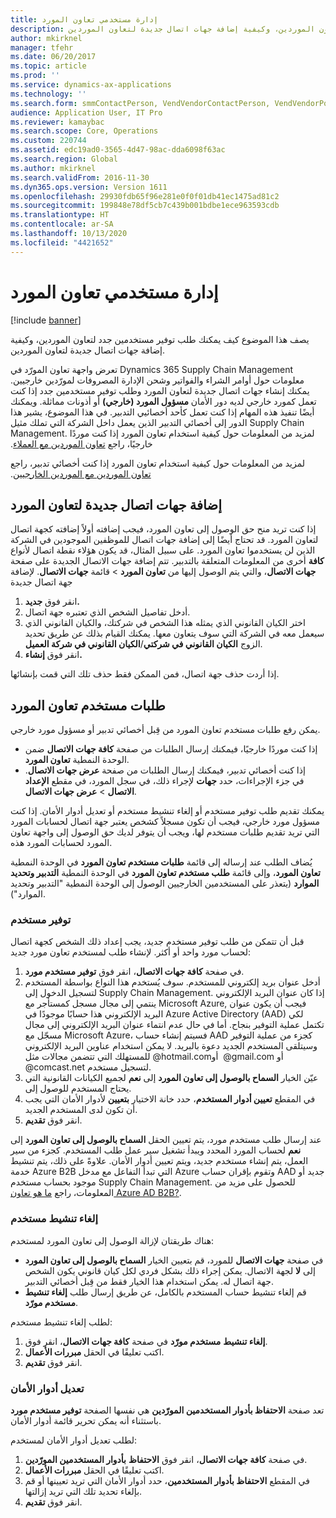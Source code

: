 ```yaml
---
title: إدارة مستخدمي تعاون المورد‬
description: يصف هذا الموضوع كيف يمكنك طلب توفير مستخدمين جدد لتعاون الموردين، وكيفية إضافة جهات اتصال جديدة لتعاون الموردين.
author: mkirknel
manager: tfehr
ms.date: 06/20/2017
ms.topic: article
ms.prod: ''
ms.service: dynamics-ax-applications
ms.technology: ''
ms.search.form: smmContactPerson, VendVendorContactPerson, VendVendorPortalUser
audience: Application User, IT Pro
ms.reviewer: kamaybac
ms.search.scope: Core, Operations
ms.custom: 220744
ms.assetid: edc19ad0-3565-4d47-98ac-dda6098f63ac
ms.search.region: Global
ms.author: mkirknel
ms.search.validFrom: 2016-11-30
ms.dyn365.ops.version: Version 1611
ms.openlocfilehash: 29930fdb65f96e281e0f0f01db41ec1475ad81c2
ms.sourcegitcommit: 199848e78df5cb7c439b001bdbe1ece963593cdb
ms.translationtype: HT
ms.contentlocale: ar-SA
ms.lasthandoff: 10/13/2020
ms.locfileid: "4421652"
---
```

# <a name="manage-vendor-collaboration-users"></a>إدارة مستخدمي تعاون المورد‬

[!include [banner](../includes/banner.md)]

يصف هذا الموضوع كيف يمكنك طلب توفير مستخدمين جدد لتعاون الموردين، وكيفية إضافة جهات اتصال جديدة لتعاون الموردين. 

تعرض واجهة تعاون المورّد في Dynamics 365 Supply Chain Management معلومات حول أوامر الشراء والفواتير وشحن الإدارة المصروفات‬ لمورّدين خارجيين. يمكنك إنشاء جهات اتصال جديدة لتعاون المورد وطلب توفير مستخدمين جدد إذا كنت تعمل كمورد خارجي لديه دور الأمان **مسؤول المورد (خارجي)** أو أذونات مماثلة. ويمكنك أيضًا تنفيذ هذه المهام إذا كنت تعمل كأحد أخصائيي التدبير‬. في هذا الموضوع، يشير هذا الدور إلى أخصائي التدبير‬ الذين يعمل داخل الشركة التي تملك مثيل Supply Chain Management. ‏‫لمزيد من المعلومات حول كيفية استخدام تعاون المورد إذا كنت موردًا خارجيًا، راجع [تعاون الموردين مع العملاء](vendor-collaboration-work-customers-dynamics-365-operations.md).  

لمزيد من المعلومات حول كيفية استخدام تعاون المورد إذا كنت أخصائي تدبير، راجع [‬‏‫تعاون الموردين مع الموردين الخارجيين‬‏‫](vendor-collaboration-work-external-vendors.md).

## <a name="add-new-vendor-collaboration-contacts"></a>إضافة جهات اتصال جديدة لتعاون المورد
إذا كنت تريد منح حق الوصول إلى تعاون المورد، فيجب إضافته أولاً إضافته كجهة اتصال لتعاون المورد. قد تحتاج أيضًا إلى إضافة جهات اتصال للموظفين الموجودين في الشركة الذين لن يستخدموا تعاون المورد. على سبيل المثال، قد يكون هؤلاء نقطة اتصال لأنواع أخرى من المعلومات المتعلقة بالتدبير. تتم إضافة جهات الاتصال الجديدة على صفحة **‎كافة جهات الاتصال**، والتي يتم الوصول إليها من **تعاون المورد** &gt; قائمة **جهات الاتصال**. لإضافة جهة اتصال جديدة

1.  انقر فوق **جديد.**
2.  أدخل تفاصيل الشخص الذي تعتبره جهة اتصال.
3.  اختر الكيان القانوني الذي يمثله هذا الشخص في شركتك، والكيان القانوني الذي سيعمل معه في الشركة التي سوف يتعاون معها. يمكنك القيام بذلك عن طريق تحديد الزوج **الكيان القانوني في شركتي**/**الكيان القانوني في شركة العميل‎‏**.
4.  انقر فوق **إنشاء.**

إذا أردت حذف جهة اتصال، فمن الممكن فقط حذف تلك التي قمت بإنشائها.

## <a name="vendor-collaboration-user-requests"></a>طلبات مستخدم تعاون المورد
يمكن رفع طلبات مستخدم تعاون المورد من قِبل أخصائي تدبير أو مسؤول مورد خارجي.

-   إذا كنت موردًا خارجيًا، فيمكنك إرسال الطلبات من صفحة **كافة جهات الاتصال** ضمن الوحدة النمطية **تعاون المورد**.
-   إذا كنت أخصائي تدبير، فيمكنك إرسال الطلبات من صفحة **عرض جهات الاتصال**. لإجراء ذلك، في سجل المورد، في مقطع **الإعداد‏‎** في جزء الإجراءات، حدد **جهات الاتصال** &gt; **عرض جهات الاتصال**.

يمكنك تقديم طلب توفير مستخدم أو إلغاء تنشيط مستخدم أو تعديل أدوار الأمان. إذا كنت مسؤول مورد خارجي، فيجب أن تكون مسجلاً كشخص يعتبر جهة اتصال لحسابات المورد التي تريد تقديم طلبات مستخدم لها، ويجب أن يتوفر لديك حق الوصول إلى واجهة تعاون المورد لحسابات المورد هذه.  

يُضاف الطلب عند إرساله إلى قائمة **طلبات مستخدم تعاون المورد‬** في الوحدة النمطية **تعاون المورد**، وإلى قائمة **طلب مستخدم تعاون المورد‬** في الوحدة النمطية **التدبير وتحديد الموارد** (يتعذر على المستخدمين الخارجيين الوصول إلى الوحدة النمطية "التدبير وتحديد الموارد").

### <a name="provision-a-user"></a>توفير مستخدم

قبل أن تتمكن من طلب توفير مستخدم جديد، يجب إعداد ذلك الشخص كجهة اتصال لحساب مورد واحد أو أكثر. لإنشاء طلب لمستخدم تعاون مورد جديد:

1. في صفحة **كافة جهات الاتصال**، انقر فوق **توفير مستخدم مورد**.
2. أدخل عنوان بريد إلكتروني للمستخدم. سوف يُستخدم هذا النواع بواسطة المستخدم لتسجيل الدخول إلى Supply Chain Management.  إذا كان عنوان البريد الإلكتروني ينتمي إلى مجال مسجل كمستأجر مع Microsoft Azure, فيجب أن يكون عنوان البريد الإلكتروني هذا حسابًا موجودًا في Azure Active Directory (AAD) لكي تكتمل عملية التوفير بنجاح. أما في حال عدم انتماء عنوان البريد الإلكتروني إلى مجال مسجّل مع Microsoft Azure، فسيتم إنشاء حساب AAD كجزء من عملية التوفير وسيتلقى المستخدم الجديد دعوة بالبريد. لا يمكن استخدام عناوين البريد الإلكتروني للمستهلك التي تتضمن مجالات مثل @hotmail.com‏ أو ‎@gmail.com أو ‎@comcast.net لتسجيل مستخدم.
3. عيّن الخيار **السماح بالوصول إلى تعاون المورد‬‬** إلى **نعم** لجميع الكيانات القانونية التي يحتاج المستخدم للوصول إلى.
4. في المقطع **تعيين أدوار المستخدم**، حدد خانة الاختيار **بتعيين** لأدوار الأمان التي يجب أن تكون لدى المستخدم الجديد.
5. انقر فوق **تقديم**.

عند إرسال طلب مستخدم مورد، يتم تعيين الحقل **السماح بالوصول إلى تعاون المورد** إلى **نعم** لحساب المورد المحدد ويبدأ تشغيل سير عمل طلب المستخدم. كجزء من سير العمل، يتم إنشاء مستخدم جديد، ويتم تعيين أدوار الأمان. علاوةً على ذلك، يتم تنشيط خدمة Azure B2B التي تبدأ التفاعل مع مدخل Azure وتقوم بإقران حساب AAD جديد أو موجود بحساب مستخدم Supply Chain Management. للحصول على مزيد من المعلومات، راجع [ما هو تعاون Azure AD B2B?](https://docs.microsoft.com/azure/active-directory/active-directory-b2b-what-is-azure-ad-b2b).

### <a name="inactivate-a-user"></a>إلغاء تنشيط مستخدم

هناك طريقتان لإزالة الوصول إلى تعاون المورد لمستخدم:

-   في صفحة **جهات الاتصال** للمورد، قم بتعيين الخيار **السماح بالوصول إلى تعاون المورد** إلى **لا** لجهة الاتصال. يمكن إجراء ذلك بشكل فردي لكل كيان قانوني يكون الشخص جهة اتصال له. يمكن استخدام هذا الخيار فقط من قِبل أخصائي التدبير.
-   قم إلغاء تنشيط حساب المستخدم بالكامل، عن طريق إرسال طلب **إلغاء تنشيط مستخدم مورّد‬**.

لطلب إلغاء تنشيط مستخدم:

1.  في صفحة **كافة جهات الاتصال**، انقر فوق **‎إلغاء تنشيط** **مستخدم مورّد**.
2.  اكتب تعليقًا في الحقل **مبررات الأعمال**.
3.  انقر فوق **تقديم**.

### <a name="modify-security-roles"></a>تعديل أدوار الأمان

تعد صفحة **الاحتفاظ بأدوار المستخدمين المورّدين** هي نفسها الصفحة **توفير مستخدم مورد** باستثناء أنه يمكن تحرير قائمة أدوار الأمان.  

لطلب تعديل أدوار الأمان لمستخدم:

1.  في صفحة **كافة جهات الاتصال**، انقر فوق **الاحتفاظ** **بأدوار المستخدمين المورّدين**.
2.  اكتب تعليقًا في الحقل **مبررات الأعمال**.
3.  في المقطع **الاحتفاظ بأدوار المستخدمين**، حدد أدوار الأمان التي تريد تعيينها أو قم بإلغاء تحديد تلك التي تريد إزالتها.
4.  انقر فوق **تقديم‏‎**.




